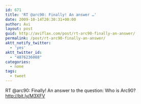 ```yaml
---
id: 671
title: 'RT @arc90: Finally! An answer …'
date: 2009-10-14T20:30:31+00:00
author: Avi
layout: post
guid: http://aviflax.com/post/rt-arc90-finally-an-answer/
permalink: /post/rt-arc90-finally-an-answer/
aktt_notify_twitter:
  - 'yes'
aktt_twitter_id:
  - "4876236088"
categories:
  - none
tags:
  - tweet
---
```

RT @arc90: Finally! An answer to the question: Who is Arc90? <a href="http://bit.ly/M3XFV" rel="nofollow">http://bit.ly/M3XFV</a>